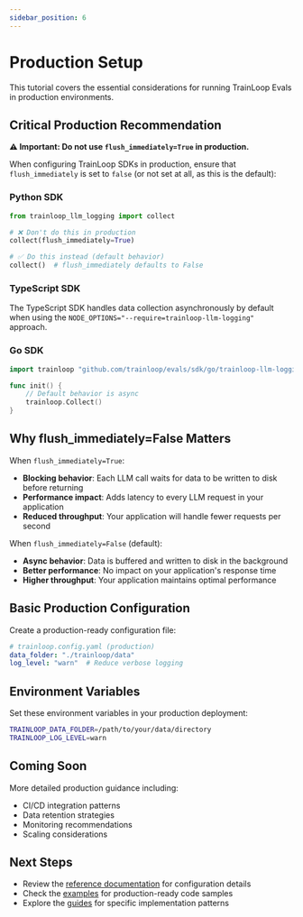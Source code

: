 ```yaml
---
sidebar_position: 6
---
```


# Production Setup

This tutorial covers the essential considerations for running TrainLoop Evals in production environments.

## Critical Production Recommendation

**⚠️ Important: Do not use `flush_immediately=True` in production.**

When configuring TrainLoop SDKs in production, ensure that `flush_immediately` is set to `false` (or not set at all, as this is the default):

### Python SDK

```python
from trainloop_llm_logging import collect

# ❌ Don't do this in production
collect(flush_immediately=True)

# ✅ Do this instead (default behavior)
collect()  # flush_immediately defaults to False
```

### TypeScript SDK

The TypeScript SDK handles data collection asynchronously by default when using the `NODE_OPTIONS="--require=trainloop-llm-logging"` approach.

### Go SDK  

```go
import trainloop "github.com/trainloop/evals/sdk/go/trainloop-llm-logging"

func init() {
    // Default behavior is async
    trainloop.Collect()
}
```

## Why flush_immediately=False Matters

When `flush_immediately=True`:
- **Blocking behavior**: Each LLM call waits for data to be written to disk before returning
- **Performance impact**: Adds latency to every LLM request in your application
- **Reduced throughput**: Your application will handle fewer requests per second

When `flush_immediately=False` (default):
- **Async behavior**: Data is buffered and written to disk in the background
- **Better performance**: No impact on your application's response time
- **Higher throughput**: Your application maintains optimal performance

## Basic Production Configuration

Create a production-ready configuration file:

```yaml
# trainloop.config.yaml (production)
data_folder: "./trainloop/data"
log_level: "warn"  # Reduce verbose logging
```

## Environment Variables

Set these environment variables in your production deployment:

```bash
TRAINLOOP_DATA_FOLDER=/path/to/your/data/directory
TRAINLOOP_LOG_LEVEL=warn
```

## Coming Soon

More detailed production guidance including:
- CI/CD integration patterns
- Data retention strategies  
- Monitoring recommendations
- Scaling considerations

## Next Steps

- Review the [reference documentation](../reference/index.md) for configuration details
- Check the [examples](../examples/) for production-ready code samples
- Explore the [guides](../guides/) for specific implementation patterns
